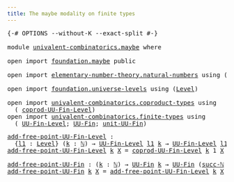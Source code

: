 ```yaml
---
title: The maybe modality on finite types
---
```


<pre class="Agda"><a id="60" class="Symbol">{-#</a> <a id="64" class="Keyword">OPTIONS</a> <a id="72" class="Pragma">--without-K</a> <a id="84" class="Pragma">--exact-split</a> <a id="98" class="Symbol">#-}</a>

<a id="103" class="Keyword">module</a> <a id="110" href="univalent-combinatorics.maybe.html" class="Module">univalent-combinatorics.maybe</a> <a id="140" class="Keyword">where</a>

<a id="147" class="Keyword">open</a> <a id="152" class="Keyword">import</a> <a id="159" href="foundation.maybe.html" class="Module">foundation.maybe</a> <a id="176" class="Keyword">public</a>

<a id="184" class="Keyword">open</a> <a id="189" class="Keyword">import</a> <a id="196" href="elementary-number-theory.natural-numbers.html" class="Module">elementary-number-theory.natural-numbers</a> <a id="237" class="Keyword">using</a> <a id="243" class="Symbol">(</a><a id="244" href="elementary-number-theory.natural-numbers.html#1458" class="Datatype">ℕ</a><a id="245" class="Symbol">;</a> <a id="247" href="elementary-number-theory.natural-numbers.html#1479" class="InductiveConstructor">zero-ℕ</a><a id="253" class="Symbol">;</a> <a id="255" href="elementary-number-theory.natural-numbers.html#1492" class="InductiveConstructor">succ-ℕ</a><a id="261" class="Symbol">)</a>

<a id="264" class="Keyword">open</a> <a id="269" class="Keyword">import</a> <a id="276" href="foundation.universe-levels.html" class="Module">foundation.universe-levels</a> <a id="303" class="Keyword">using</a> <a id="309" class="Symbol">(</a><a id="310" href="Agda.Primitive.html#597" class="Postulate">Level</a><a id="315" class="Symbol">)</a>

<a id="318" class="Keyword">open</a> <a id="323" class="Keyword">import</a> <a id="330" href="univalent-combinatorics.coproduct-types.html" class="Module">univalent-combinatorics.coproduct-types</a> <a id="370" class="Keyword">using</a>
  <a id="378" class="Symbol">(</a> <a id="380" href="univalent-combinatorics.coproduct-types.html#6004" class="Function">coprod-UU-Fin-Level</a><a id="399" class="Symbol">)</a>
<a id="401" class="Keyword">open</a> <a id="406" class="Keyword">import</a> <a id="413" href="univalent-combinatorics.finite-types.html" class="Module">univalent-combinatorics.finite-types</a> <a id="450" class="Keyword">using</a>
  <a id="458" class="Symbol">(</a> <a id="460" href="univalent-combinatorics.finite-types.html#5425" class="Function">UU-Fin-Level</a><a id="472" class="Symbol">;</a> <a id="474" href="univalent-combinatorics.finite-types.html#5892" class="Function">UU-Fin</a><a id="480" class="Symbol">;</a> <a id="482" href="univalent-combinatorics.finite-types.html#9010" class="Function">unit-UU-Fin</a><a id="493" class="Symbol">)</a>
</pre>
<pre class="Agda"><a id="add-free-point-UU-Fin-Level"></a><a id="508" href="univalent-combinatorics.maybe.html#508" class="Function">add-free-point-UU-Fin-Level</a> <a id="536" class="Symbol">:</a>
  <a id="540" class="Symbol">{</a><a id="541" href="univalent-combinatorics.maybe.html#541" class="Bound">l1</a> <a id="544" class="Symbol">:</a> <a id="546" href="Agda.Primitive.html#597" class="Postulate">Level</a><a id="551" class="Symbol">}</a> <a id="553" class="Symbol">(</a><a id="554" href="univalent-combinatorics.maybe.html#554" class="Bound">k</a> <a id="556" class="Symbol">:</a> <a id="558" href="elementary-number-theory.natural-numbers.html#1458" class="Datatype">ℕ</a><a id="559" class="Symbol">)</a> <a id="561" class="Symbol">→</a> <a id="563" href="univalent-combinatorics.finite-types.html#5425" class="Function">UU-Fin-Level</a> <a id="576" href="univalent-combinatorics.maybe.html#541" class="Bound">l1</a> <a id="579" href="univalent-combinatorics.maybe.html#554" class="Bound">k</a> <a id="581" class="Symbol">→</a> <a id="583" href="univalent-combinatorics.finite-types.html#5425" class="Function">UU-Fin-Level</a> <a id="596" href="univalent-combinatorics.maybe.html#541" class="Bound">l1</a> <a id="599" class="Symbol">(</a><a id="600" href="elementary-number-theory.natural-numbers.html#1492" class="InductiveConstructor">succ-ℕ</a> <a id="607" href="univalent-combinatorics.maybe.html#554" class="Bound">k</a><a id="608" class="Symbol">)</a>
<a id="610" href="univalent-combinatorics.maybe.html#508" class="Function">add-free-point-UU-Fin-Level</a> <a id="638" href="univalent-combinatorics.maybe.html#638" class="Bound">k</a> <a id="640" href="univalent-combinatorics.maybe.html#640" class="Bound">X</a> <a id="642" class="Symbol">=</a> <a id="644" href="univalent-combinatorics.coproduct-types.html#6004" class="Function">coprod-UU-Fin-Level</a> <a id="664" href="univalent-combinatorics.maybe.html#638" class="Bound">k</a> <a id="666" class="Number">1</a> <a id="668" href="univalent-combinatorics.maybe.html#640" class="Bound">X</a> <a id="670" href="univalent-combinatorics.finite-types.html#9010" class="Function">unit-UU-Fin</a>

<a id="add-free-point-UU-Fin"></a><a id="683" href="univalent-combinatorics.maybe.html#683" class="Function">add-free-point-UU-Fin</a> <a id="705" class="Symbol">:</a> <a id="707" class="Symbol">(</a><a id="708" href="univalent-combinatorics.maybe.html#708" class="Bound">k</a> <a id="710" class="Symbol">:</a> <a id="712" href="elementary-number-theory.natural-numbers.html#1458" class="Datatype">ℕ</a><a id="713" class="Symbol">)</a> <a id="715" class="Symbol">→</a> <a id="717" href="univalent-combinatorics.finite-types.html#5892" class="Function">UU-Fin</a> <a id="724" href="univalent-combinatorics.maybe.html#708" class="Bound">k</a> <a id="726" class="Symbol">→</a> <a id="728" href="univalent-combinatorics.finite-types.html#5892" class="Function">UU-Fin</a> <a id="735" class="Symbol">(</a><a id="736" href="elementary-number-theory.natural-numbers.html#1492" class="InductiveConstructor">succ-ℕ</a> <a id="743" href="univalent-combinatorics.maybe.html#708" class="Bound">k</a><a id="744" class="Symbol">)</a>
<a id="746" href="univalent-combinatorics.maybe.html#683" class="Function">add-free-point-UU-Fin</a> <a id="768" href="univalent-combinatorics.maybe.html#768" class="Bound">k</a> <a id="770" href="univalent-combinatorics.maybe.html#770" class="Bound">X</a> <a id="772" class="Symbol">=</a> <a id="774" href="univalent-combinatorics.maybe.html#508" class="Function">add-free-point-UU-Fin-Level</a> <a id="802" href="univalent-combinatorics.maybe.html#768" class="Bound">k</a> <a id="804" href="univalent-combinatorics.maybe.html#770" class="Bound">X</a>
</pre>